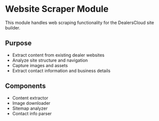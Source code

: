 # Website Scraper Module

This module handles web scraping functionality for the DealersCloud site builder.

## Purpose
- Extract content from existing dealer websites
- Analyze site structure and navigation
- Capture images and assets
- Extract contact information and business details

## Components
- Content extractor
- Image downloader
- Sitemap analyzer
- Contact info parser
